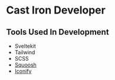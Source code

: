 # Cast Iron Developer

## Tools Used In Development
- Sveltekit
- Tailwind
- SCSS
- [Squoosh](https://squoosh.app/)
- [Iconify](@iconify/svelte)
